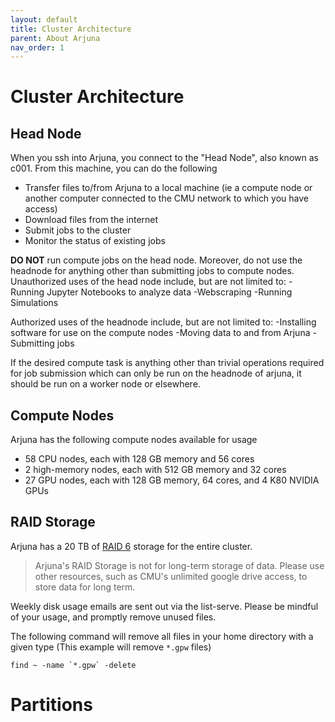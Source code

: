 ```yaml
---
layout: default
title: Cluster Architecture
parent: About Arjuna
nav_order: 1
---
```


# Cluster Architecture

## Head Node

When you ssh into Arjuna, you connect to the "Head Node", also known as c001. From this machine, you
can do the following

- Transfer files to/from Arjuna to a local machine (ie a compute node or another computer connected to the CMU network to which you have access)
- Download files from the internet
- Submit jobs to the cluster
- Monitor the status of existing jobs

**DO NOT** run compute jobs on the head node. Moreover, do not use the headnode for anything other than submitting jobs to compute nodes. Unauthorized uses of the head node include, but are not limited to:
-Running Jupyter Notebooks to analyze data
-Webscraping
-Running Simulations

Authorized uses of the headnode include, but are not limited to:
-Installing software for use on the compute nodes
-Moving data to and from Arjuna
-Submitting jobs

If the desired compute task is anything other than trivial operations required for job submission which can only be run on the headnode of arjuna, it should be run on a worker node or elsewhere.

## Compute Nodes

Arjuna has the following compute nodes available for usage

- 58 CPU nodes, each with 128 GB memory and 56 cores
- 2 high-memory nodes, each with 512 GB memory and 32 cores
- 27 GPU nodes, each with 128 GB memory, 64 cores, and 4 K80 NVIDIA GPUs

## RAID Storage

Arjuna has a 20 TB of [RAID 6] storage for the entire cluster. 

> Arjuna's RAID Storage is not for long-term storage of data. Please use other resources, such as CMU's unlimited google drive access, to store data for long term.

[RAID 6]: https://en.wikipedia.org/wiki/Standard_RAID_levels#RAID_6

Weekly disk usage emails are sent out via the list-serve. Please be mindful
of your usage, and promptly remove unused files.

The following command will remove all files in your home directory with a given
type (This example will remove `*.gpw` files)

```shell
find ~ -name `*.gpw` -delete
```

# Partitions
